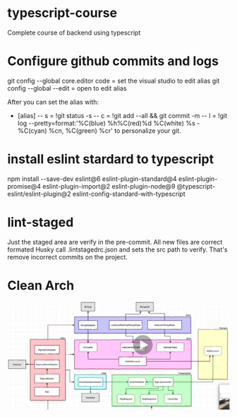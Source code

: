 # typescript-course
Complete course of backend using typescript
 
# Configure github commits and logs 
git config --global core.editor code = set the visual studio to edit alias
git config --global --edit = open to edit alias 
 
After you can set the alias with:
- [alias] 
-- s = !git status -s 
-- c = !git add --all && git commit -m 
-- l = !git log --pretty=format:'%C(blue) %h%C(red)%d  %C(white) %s - %C(cyan) %cn,  %C(green) %cr'
to personalize your git. 

# install eslint stardard to typescript 
npm install --save-dev eslint@6 eslint-plugin-standard@4 eslint-plugin-promise@4 eslint-plugin-import@2 eslint-plugin-node@9 @typescript-eslint/eslint-plugin@2 eslint-config-standard-with-typescript 

# lint-staged 
Just the staged area are verify in the pre-commit. All new files are correct formated 
Husky call .lintstagedrc.json and sets the src path to verify. 
That's remove incorrect commits on the project. 

# Clean Arch 
![Clean Arch](tdd-clean.png)
